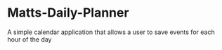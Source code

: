 # Matts-Daily-Planner
A simple calendar application that allows a user to save events for each hour of the day
